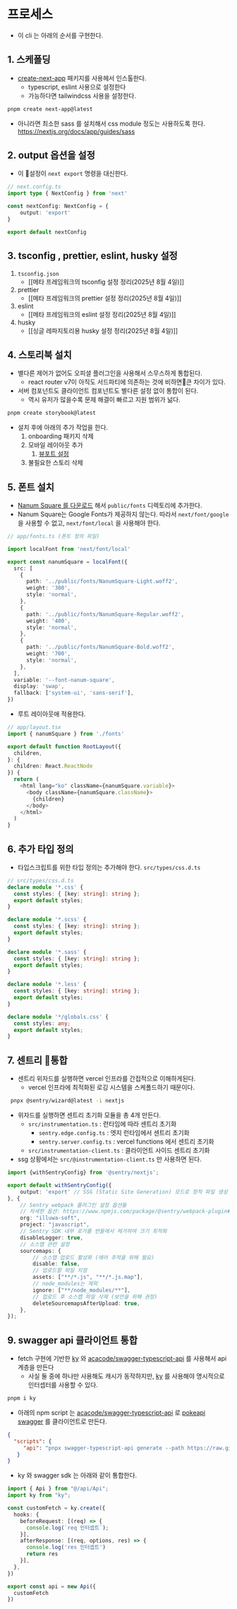 # 프로세스
- 이 cli 는 아래의 순서를 구현한다.

## 1. 스케폴딩
- [create-next-app](https://nextjs.org/docs/app/api-reference/cli/create-next-app) 패키지를 사용헤서 인스톨한다.
    - typescript, eslint 사용으로 설정한다
    - 가능하다면 tailwindcss 사용을 설정한다.
```sh
pnpm create next-app@latest
```

- 아니라면 최소한 sass 를 설치해서 css module 정도는 사용하도록 한다.
  https://nextjs.org/docs/app/guides/sass

## 2. output 옵션을 설정
- 이 설정이 `next export` 명령을 대신한다.
```ts
// next.config.ts
import type { NextConfig } from 'next'

const nextConfig: NextConfig = {
    output: 'export'
}

export default nextConfig
```

## 3. tsconfig , prettier, eslint, husky 설정
1. `tsconfig.json`
    - [[메타 프레임워크의 tsconfig 설정 정리(2025년 8월 4일)]]
2. prettier
    - [[메타 프레임워크의 prettier 설정 정리(2025년 8월 4일)]]
3. eslint
    - [[메타 프레임워크의 eslint 설정 정리(2025년 8월 4일)]]
4. husky
    - [[싱글 레파지토리용 husky 설정 정리(2025년 8월 4일)]]

## 4. 스토리북 설치
- 별다른 제어가 없어도 오피셜 플러그인을 사용해서 스무스하게 통합된다.
    - react router v7이 아직도 서드파티에 의존하는 것에 비하면큰 차이가 있다.
- 서버 컴포넌트도 클라이언트 컴포넌트도 별다른 설정 없이 통합이 된다.
    - 역시 유저가 많을수록 문제 해결이 빠르고 지원 범위가 넒다.
```sh
pnpm create storybook@latest
```
- 설치 후에 아래의 추가 작업을 한다.
    1. onboarding 패키지 삭제
    2. 모바일 레이아웃 추가
        1. [뷰포트 설정](https://storybook.js.org/docs/essentials/viewport)
    3. 불필요한 스토리 삭제

## 5. 폰트 설치
- [Nanum Square 를 다운로드](https://github.com/moonspam/NanumSquare) 해서 `public/fonts` 디렉토리에 추가한다.
- Nanum Square는 Google Fonts가 제공하지 않는다. 따라서 `next/font/google` 을 사용할 수 없고, `next/font/local` 을 사용해야 한다.
```ts
// app/fonts.ts (폰트 정의 파일)

import localFont from 'next/font/local'

export const nanumSquare = localFont({
  src: [
    {
      path: '../public/fonts/NanumSquare-Light.woff2',
      weight: '300',
      style: 'normal',
    },
    {
      path: '../public/fonts/NanumSquare-Regular.woff2',
      weight: '400',
      style: 'normal',
    },
    {
      path: '../public/fonts/NanumSquare-Bold.woff2',
      weight: '700',
      style: 'normal',
    },
  ],
  variable: '--font-nanum-square',
  display: 'swap',
  fallback: ['system-ui', 'sans-serif'],
})
```

- 루트 레이아웃애 적용한다.
```typescript
// app/layout.tsx
import { nanumSquare } from './fonts'

export default function RootLayout({
  children,
}: {
  children: React.ReactNode
}) {
  return (
    <html lang="ko" className={nanumSquare.variable}>
      <body className={nanumSquare.className}>
        {children}
      </body>
    </html>
  )
}
```

## 6. 추가 타입 정의
- 타입스크립트를 위한 타입 정의는 추가해야 한다.
  `src/types/css.d.ts`
```ts
// src/types/css.d.ts
declare module '*.css' {
  const styles: { [key: string]: string };
  export default styles;
}

declare module '*.scss' {
  const styles: { [key: string]: string };
  export default styles;
}

declare module '*.sass' {
  const styles: { [key: string]: string };
  export default styles;
}

declare module '*.less' {
  const styles: { [key: string]: string };
  export default styles;
}

declare module '*/globals.css' {
  const styles: any;
  export default styles;
}
```

## 7. 센트리 통합
- 센트리 위자드를 실행하면 vercel 인프라를 간접적으로 이해하게된다.
    - vercel 인프라에 최적화된 로깅 시스템을 스케폴드하기 때문이다.
```sh
 pnpx @sentry/wizard@latest -i nextjs
```

- 위자드를 실행하면 센트리 초기화 모듈을 총 4개 만든다.
    - `src/instrumentation.ts` : 런타임에 따라 센트리 초기화
        - `sentry.edge.config.ts` : 엣지 런타임에서 센트리 초기화
        - `sentry.server.config.ts` : vercel functions 에서 센트리 초기화
    - `src/instrumentation-client.ts` : 클라이언트 사이드 센트리 초기화
- ssg 상황에서는 `src/@instrumentation-client.ts` 만 사용하면 된다.
```ts
import {withSentryConfig} from '@sentry/nextjs';

export default withSentryConfig({
    output: 'export' // SSG (Static Site Generation) 모드로 정적 파일 생성
}, {
    // Sentry webpack 플러그인 설정 옵션들
    // 자세한 옵션: https://www.npmjs.com/package/@sentry/webpack-plugin#options
    org: "illuwa-soft",
    project: "javascript",
    // Sentry SDK 내부 로거를 번들에서 제거하여 크기 최적화
    disableLogger: true,
    // 소스맵 관련 설정
    sourcemaps: {
        // 소스맵 업로드 활성화 (에러 추적을 위해 필요)
        disable: false,
        // 업로드할 파일 지정
        assets: ["**/*.js", "**/*.js.map"],
        // node_modules는 제외
        ignore: ["**/node_modules/**"],
        // 업로드 후 소스맵 파일 삭제 (보안을 위해 권장)
        deleteSourcemapsAfterUpload: true,
    },
});
```

## 9. swagger api 클라이언트 통합
- fetch 구현에 기반한  [ky](https://github.com/sindresorhus/ky) 와 [acacode/swagger-typescript-api](https://github.com/acacode/swagger-typescript-api) 를 사용해서 api 계층을 만든다
    - 사실 둘 중에 하나만 사용해도 캐시가 동작하지만, [ky](https://github.com/sindresorhus/ky) 를 사용해야 명시적으로 인터셉터를 사용할 수 있다.
```sh
pnpm i ky	
```

- 아래의 npm script 는 [acacode/swagger-typescript-api](https://github.com/acacode/swagger-typescript-api) 로  [pokeapi swagger](https://raw.githubusercontent.com/oapicf/pokeapi-clients/refs/heads/main/specification/pokeapi.yml) 를 클라이언트로 만든다.
```json
{
  "scripts": {
     "api": "pnpx swagger-typescript-api generate --path https://raw.githubusercontent.com/PokeAPI/pokeapi/refs/heads/master/openapi.yml -o ./src/api"
   }
}
```

- ky 와 swagger sdk 는 아래와 같이 통합한다.
```ts
import { Api } from "@/api/Api";
import ky from "ky";

const customFetch = ky.create({
  hooks: {
    beforeRequest: [(req) => {
      console.log(`req 인터셉트`);
    }],
    afterResponse: [(req, options, res) => {
      console.log('res 인터셉트')
      return res
    }],
  },
})

export const api = new Api({
  customFetch
})
```
